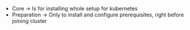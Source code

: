 * Core -> Is for installing whole setup for kubernetes
* Preparation -> Only to install and configure prerequisites, right before joining cluster
